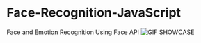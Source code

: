 # Face-Recognition-JavaScript
Face and Emotion Recognition Using Face API
![GIF SHOWCASE](https://github.com/Vashakmadze/react-ecommerce/blob/main/react-ecom-gif.gif "WEBSITE SHOWCASE")
